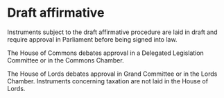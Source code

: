 # Draft affirmative 

Instruments subject to the draft affirmative procedure are laid in draft and require approval in Parliament before being signed into law.

The House of Commons debates approval in a Delegated Legislation Committee or in the Commons Chamber.

The House of Lords debates approval in Grand Committee or in the Lords Chamber. Instruments concerning taxation are not laid in the House of Lords.
